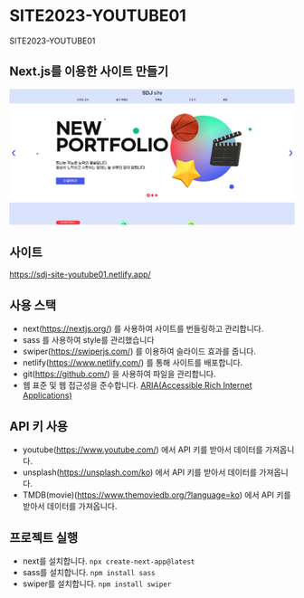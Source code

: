 # SITE2023-YOUTUBE01
SITE2023-YOUTUBE01

## Next.js를 이용한 사이트 만들기
![image](https://github.com/dongjin6539/site2023-react01/blob/main/readme.png)

## 사이트

https://sdj-site-youtube01.netlify.app/

## 사용 스택

- next(https://nextjs.org/) 를 사용하여 사이트를 번들링하고 관리합니다.
- sass 를 사용하여 style를 관리했습니다
- swiper(https://swiperjs.com/) 를 이용하여 슬라이드 효과를 줍니다.
- netlify(https://www.netlify.com/) 를 통해 사이트를 배포합니다.
- git(https://github.com/) 을 사용하여 파일을 관리합니다.
- 웹 표준 및 웹 접근성을 준수합니다. [ARIA(Accessible Rich Internet Applications)](https://developer.mozilla.org/en-US/docs/Web/Accessibility/ARIA/Roles)

## API 키 사용
- youtube(https://www.youtube.com/) 에서 API 키를 받아서 데이터를 가져옵니다.
- unsplash(https://unsplash.com/ko) 에서 API 키를 받아서 데이터를 가져옵니다.
- TMDB(movie)(https://www.themoviedb.org/?language=ko) 에서 API 키를 받아서 데이터를 가져옵니다.

## 프로젝트 실행

- next를 설치합니다. `npx create-next-app@latest`
- sass를 설치합니다. `npm install sass`
- swiper를 설치합니다. `npm install swiper`
